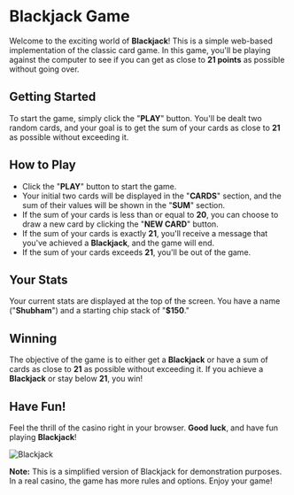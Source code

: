 # Blackjack Game

Welcome to the exciting world of **Blackjack**! This is a simple web-based implementation of the classic card game. In this game, you'll be playing against the computer to see if you can get as close to **21 points** as possible without going over.

## Getting Started

To start the game, simply click the "**PLAY**" button. You'll be dealt two random cards, and your goal is to get the sum of your cards as close to **21** as possible without exceeding it.

## How to Play

- Click the "**PLAY**" button to start the game.
- Your initial two cards will be displayed in the "**CARDS**" section, and the sum of their values will be shown in the "**SUM**" section.
- If the sum of your cards is less than or equal to **20**, you can choose to draw a new card by clicking the "**NEW CARD**" button.
- If the sum of your cards is exactly **21**, you'll receive a message that you've achieved a **Blackjack**, and the game will end.
- If the sum of your cards exceeds **21**, you'll be out of the game.

## Your Stats

Your current stats are displayed at the top of the screen. You have a name ("**Shubham**") and a starting chip stack of "**$150**."

## Winning

The objective of the game is to either get a **Blackjack** or have a sum of cards as close to **21** as possible without exceeding it. If you achieve a **Blackjack** or stay below **21**, you win!

## Have Fun!

Feel the thrill of the casino right in your browser. **Good luck**, and have fun playing **Blackjack**!

![Blackjack](![image](https://github.com/S-shubhh/Black-Jack-Game/assets/95293686/1d14139b-ef7c-46b1-bf41-a2c8ab84b44b)
)

**Note:** This is a simplified version of Blackjack for demonstration purposes. In a real casino, the game has more rules and options. Enjoy your game!


